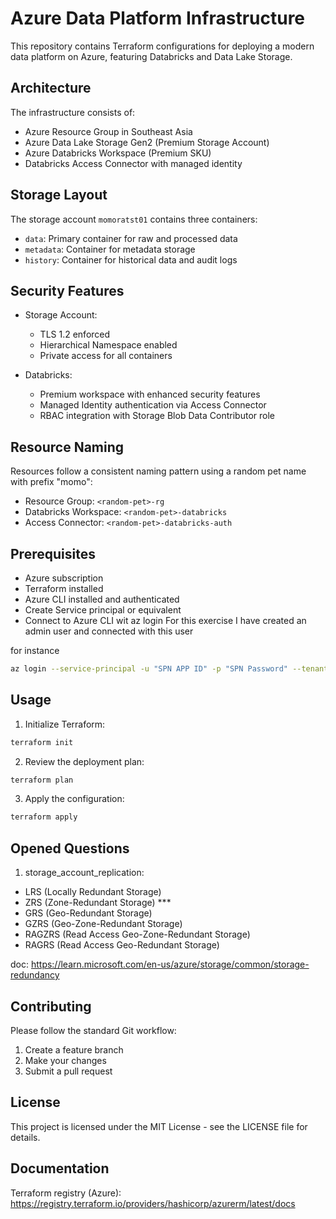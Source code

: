 # Azure Data Platform Infrastructure

This repository contains Terraform configurations for deploying a modern data platform on Azure, featuring Databricks and Data Lake Storage.


## Architecture

The infrastructure consists of:
- Azure Resource Group in Southeast Asia
- Azure Data Lake Storage Gen2 (Premium Storage Account)
- Azure Databricks Workspace (Premium SKU)
- Databricks Access Connector with managed identity

## Storage Layout

The storage account `momoratst01` contains three containers:
- `data`: Primary container for raw and processed data
- `metadata`: Container for metadata storage
- `history`: Container for historical data and audit logs

## Security Features

- Storage Account:
  - TLS 1.2 enforced
  - Hierarchical Namespace enabled
  - Private access for all containers
  
- Databricks:
  - Premium workspace with enhanced security features
  - Managed Identity authentication via Access Connector
  - RBAC integration with Storage Blob Data Contributor role

## Resource Naming

Resources follow a consistent naming pattern using a random pet name with prefix "momo":
- Resource Group: `<random-pet>-rg`
- Databricks Workspace: `<random-pet>-databricks`
- Access Connector: `<random-pet>-databricks-auth`

## Prerequisites

- Azure subscription
- Terraform installed
- Azure CLI installed and authenticated
- Create Service principal or equivalent
- Connect to Azure CLI wit az login
  For this exercise I have created an admin user and connected with this user

for instance
```bash
az login --service-principal -u "SPN APP ID" -p "SPN Password" --tenant "Tenant ID"
```

## Usage

1. Initialize Terraform:
```bash
terraform init
```

2. Review the deployment plan:
```bash
terraform plan
```

3. Apply the configuration:
```bash
terraform apply
```

## Opened Questions

1) storage_account_replication: 
  - LRS (Locally Redundant Storage)
  - ZRS (Zone-Redundant Storage) ***
  - GRS (Geo-Redundant Storage)
  - GZRS (Geo-Zone-Redundant Storage)
  - RAGZRS (Read Access Geo-Zone-Redundant Storage)
  - RAGRS (Read Access Geo-Redundant Storage)
  
  doc: https://learn.microsoft.com/en-us/azure/storage/common/storage-redundancy

## Contributing

Please follow the standard Git workflow:
1. Create a feature branch
2. Make your changes
3. Submit a pull request

## License

This project is licensed under the MIT License - see the LICENSE file for details.

## Documentation
Terraform registry (Azure): https://registry.terraform.io/providers/hashicorp/azurerm/latest/docs